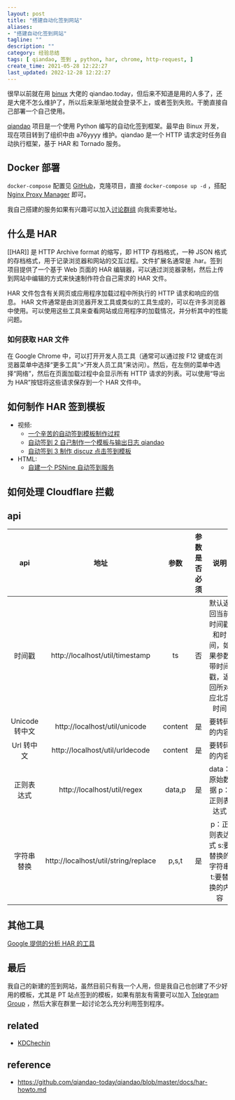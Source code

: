 ```yaml
---
layout: post
title: "搭建自动化签到网站"
aliases:
- "搭建自动化签到网站"
tagline: ""
description: ""
category: 经验总结
tags: [ qiandao, 签到 , python, har, chrome, http-request, ]
create_time: 2021-05-28 12:22:27
last_updated: 2022-12-28 12:22:27
---
```


很早以前就在用 [binux](https://github.com/binux/qiandao) 大佬的 qiandao.today，但后来不知道是用的人多了，还是大佬不怎么维护了，所以后来渐渐地就会登录不上，或者签到失败。干脆直接自己部署一个自己使用。

[qiandao](https://github.com/qiandao-today/qiandao) 项目是一个使用 Python 编写的自动化签到框架。最早由 Binux 开发，现在项目转到了组织中由 a76yyyy 维护。qiandao 是一个 HTTP 请求定时任务自动执行框架，基于 HAR 和 Tornado 服务。

## Docker 部署

`docker-compose` 配置见 [GitHub](https://github.com/einverne/dockerfile/tree/master/qiandao)，克隆项目，直接 `docker-compose up -d` ，搭配 [Nginx Proxy Manager](/post/2022/02/nginx-proxy-manager.html) 即可。

我自己搭建的服务如果有兴趣可以加入[讨论群组](https://t.me/+ZGRSOKjueMd6WelK) 向我索要地址。

## 什么是 HAR

[[HAR]] 是 HTTP Archive format 的缩写，即 HTTP 存档格式，一种 JSON 格式的存档格式，用于记录浏览器和网站的交互过程。文件扩展名通常是 .har。签到项目提供了一个基于 Web 页面的 HAR 编辑器，可以通过浏览器录制，然后上传到网站中编辑的方式来快速制作符合自己需求的 HAR 文件。

HAR 文件包含有关网页或应用程序加载过程中所执行的 HTTP 请求和响应的信息。 HAR 文件通常是由浏览器开发工具或类似的工具生成的，可以在许多浏览器中使用。可以使用这些工具来查看网站或应用程序的加载情况，并分析其中的性能问题。

### 如何获取 HAR 文件

在 Google Chrome 中，可以打开开发人员工具（通常可以通过按 F12 键或在浏览器菜单中选择“更多工具”>“开发人员工具”来访问）。然后，在左侧的菜单中选择“网络”，然后在页面加载过程中会显示所有 HTTP 请求的列表。可以使用“导出为 HAR”按钮将这些请求保存到一个 HAR 文件中。

## 如何制作 HAR 签到模板

- 视频:
  - [一个辛苦的自动签到模板制作过程](https://www.bilibili.com/video/BV1ox411C7RT)
  - [自动签到 2 自己制作一个模板与输出日志 qiandao](https://www.bilibili.com/video/BV1By4y1y7ar)
  - [自动签到 3 制作 discuz 点击签到模板](https://www.bilibili.com/video/BV1Nt4y1e7EQ)
- HTML:
  - [自建一个 PSNine 自动签到服务](https://blog.abyss.moe/posts/Qiandao/)

## 如何处理 Cloudflare 拦截



## api

|      api       |                 地址                 |  参数   | 参数是否必须 |                              说明                              |                                     用例                                      |
|:--------------:|:------------------------------------:|:-------:|:------------:|:--------------------------------------------------------------:|:-----------------------------------------------------------------------------:|
|     时间戳     |   http://localhost/util/timestamp    |   ts    |      否      | 默认返回当前时间戳和时间，如果参数带时间戳，返回所对应北京时间 | http://localhost/util/timestamp http://localhost/util/timestamp?ts=1586921249 |
| Unicode 转中文 |    http://localhost/util/unicode     | content |      是      |                          要转码的内容                          |      http://localhost/util/unicode?content=今日签到：1\u5929\u5ef6\u4fdd      |
|   Url 转中文   |   http://localhost/util/urldecode    | content |      是      |                          要转码的内容                          |       http://localhost/util/urldecode?content=签到成功！每日签到获得%2C       |
|   正则表达式   |     http://localhost/util/regex      | data,p  |      是      |                  data：原始数据 p：正则表达式                  |             http://localhost/util/regex?data=origin_data&p=regex              |
|   字符串替换   | http://localhost/util/string/replace |  p,s,t  |      是      |         p：正则表达式 s:要替换的字符串 t:要替换的内容          |    `http://localhost/util/string/replace?p=regex&t=text_to_replace&s=text`    |

## 其他工具

[Google 提供的分析 HAR 的工具](https://toolbox.googleapps.com/apps/har_analyzer/)

## 最后
我自己的新建的签到网站，虽然目前只有我一个人用，但是我自己也创建了不少好用的模板，尤其是 PT 站点签到的模板，如果有朋友有需要可以加入 [Telegram Group](https://t.me/+RUBhyY60iVcl6hdX) ，然后大家在群里一起讨论怎么充分利用签到程序。

## related

- [KDChechin](https://github.com/KD-happy/KDCheckin)

## reference

- <https://github.com/qiandao-today/qiandao/blob/master/docs/har-howto.md>
